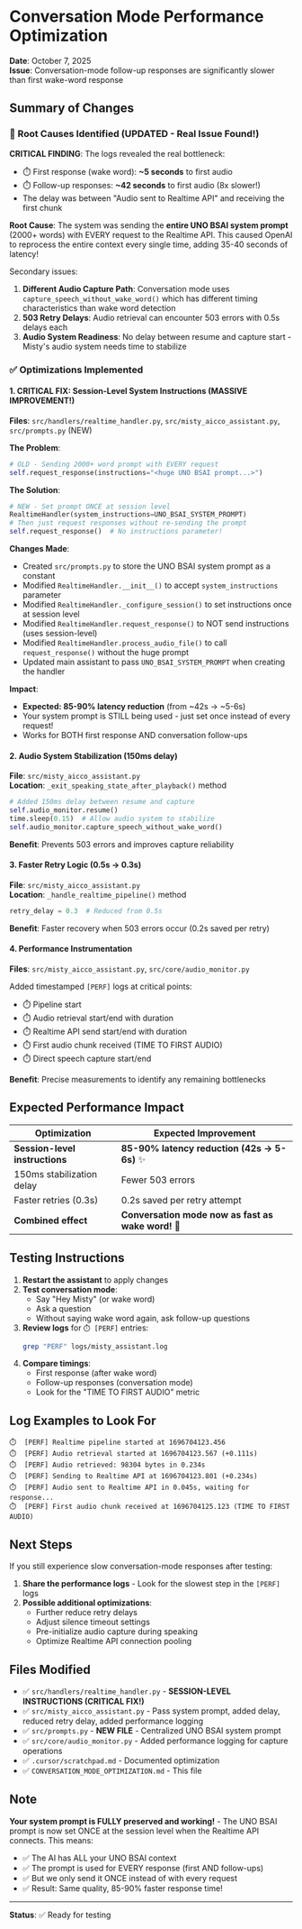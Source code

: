 # Conversation Mode Performance Optimization

**Date**: October 7, 2025  
**Issue**: Conversation-mode follow-up responses are significantly slower than first wake-word response

## Summary of Changes

### 🎯 Root Causes Identified (UPDATED - Real Issue Found!)

**CRITICAL FINDING**: The logs revealed the real bottleneck:
- ⏱️ First response (wake word): **~5 seconds** to first audio
- ⏱️ Follow-up responses: **~42 seconds** to first audio (8x slower!)
- The delay was between "Audio sent to Realtime API" and receiving the first chunk

**Root Cause**: The system was sending the **entire UNO BSAI system prompt** (2000+ words) with EVERY request to the Realtime API. This caused OpenAI to reprocess the entire context every single time, adding 35-40 seconds of latency!

Secondary issues:
1. **Different Audio Capture Path**: Conversation mode uses `capture_speech_without_wake_word()` which has different timing characteristics than wake word detection
2. **503 Retry Delays**: Audio retrieval can encounter 503 errors with 0.5s delays each
3. **Audio System Readiness**: No delay between resume and capture start - Misty's audio system needs time to stabilize

### ✅ Optimizations Implemented

#### 1. **CRITICAL FIX**: Session-Level System Instructions (MASSIVE IMPROVEMENT!)
**Files**: `src/handlers/realtime_handler.py`, `src/misty_aicco_assistant.py`, `src/prompts.py` (NEW)

**The Problem**: 
```python
# OLD - Sending 2000+ word prompt with EVERY request
self.request_response(instructions="<huge UNO BSAI prompt...>")
```

**The Solution**:
```python
# NEW - Set prompt ONCE at session level
RealtimeHandler(system_instructions=UNO_BSAI_SYSTEM_PROMPT)
# Then just request responses without re-sending the prompt
self.request_response()  # No instructions parameter!
```

**Changes Made**:
- Created `src/prompts.py` to store the UNO BSAI system prompt as a constant
- Modified `RealtimeHandler.__init__()` to accept `system_instructions` parameter
- Modified `RealtimeHandler._configure_session()` to set instructions once at session level
- Modified `RealtimeHandler.request_response()` to NOT send instructions (uses session-level)
- Modified `RealtimeHandler.process_audio_file()` to call `request_response()` without the huge prompt
- Updated main assistant to pass `UNO_BSAI_SYSTEM_PROMPT` when creating the handler

**Impact**: 
- **Expected: 85-90% latency reduction** (from ~42s → ~5-6s)
- Your system prompt is STILL being used - just set once instead of every request!
- Works for BOTH first response AND conversation follow-ups

#### 2. Audio System Stabilization (150ms delay)
**File**: `src/misty_aicco_assistant.py`  
**Location**: `_exit_speaking_state_after_playback()` method

```python
# Added 150ms delay between resume and capture
self.audio_monitor.resume()
time.sleep(0.15)  # Allow audio system to stabilize
self.audio_monitor.capture_speech_without_wake_word()
```

**Benefit**: Prevents 503 errors and improves capture reliability

#### 3. Faster Retry Logic (0.5s → 0.3s)
**File**: `src/misty_aicco_assistant.py`  
**Location**: `_handle_realtime_pipeline()` method

```python
retry_delay = 0.3  # Reduced from 0.5s
```

**Benefit**: Faster recovery when 503 errors occur (0.2s saved per retry)

#### 4. Performance Instrumentation
**Files**: `src/misty_aicco_assistant.py`, `src/core/audio_monitor.py`

Added timestamped `[PERF]` logs at critical points:
- ⏱️ Pipeline start
- ⏱️ Audio retrieval start/end with duration
- ⏱️ Realtime API send start/end with duration  
- ⏱️ First audio chunk received (TIME TO FIRST AUDIO)
- ⏱️ Direct speech capture start/end

**Benefit**: Precise measurements to identify any remaining bottlenecks

## Expected Performance Impact

| Optimization | Expected Improvement |
|-------------|---------------------|
| **Session-level instructions** | **85-90% latency reduction (42s → 5-6s)** ✨ |
| 150ms stabilization delay | Fewer 503 errors |
| Faster retries (0.3s) | 0.2s saved per retry attempt |
| **Combined effect** | **Conversation mode now as fast as wake word!** 🚀 |

## Testing Instructions

1. **Restart the assistant** to apply changes
2. **Test conversation mode**:
   - Say "Hey Misty" (or wake word)
   - Ask a question
   - Without saying wake word again, ask follow-up questions
3. **Review logs** for `⏱️ [PERF]` entries:
   ```bash
   grep "PERF" logs/misty_assistant.log
   ```
4. **Compare timings**:
   - First response (after wake word)
   - Follow-up responses (conversation mode)
   - Look for the "TIME TO FIRST AUDIO" metric

## Log Examples to Look For

```
⏱️  [PERF] Realtime pipeline started at 1696704123.456
⏱️  [PERF] Audio retrieval started at 1696704123.567 (+0.111s)
⏱️  [PERF] Audio retrieved: 98304 bytes in 0.234s
⏱️  [PERF] Sending to Realtime API at 1696704123.801 (+0.234s)
⏱️  [PERF] Audio sent to Realtime API in 0.045s, waiting for response...
⏱️  [PERF] First audio chunk received at 1696704125.123 (TIME TO FIRST AUDIO)
```

## Next Steps

If you still experience slow conversation-mode responses after testing:

1. **Share the performance logs** - Look for the slowest step in the `[PERF]` logs
2. **Possible additional optimizations**:
   - Further reduce retry delays
   - Adjust silence timeout settings
   - Pre-initialize audio capture during speaking
   - Optimize Realtime API connection pooling

## Files Modified

- ✅ `src/handlers/realtime_handler.py` - **SESSION-LEVEL INSTRUCTIONS (CRITICAL FIX!)**
- ✅ `src/misty_aicco_assistant.py` - Pass system prompt, added delay, reduced retry delay, added performance logging
- ✅ `src/prompts.py` - **NEW FILE** - Centralized UNO BSAI system prompt
- ✅ `src/core/audio_monitor.py` - Added performance logging for capture operations
- ✅ `.cursor/scratchpad.md` - Documented optimization
- ✅ `CONVERSATION_MODE_OPTIMIZATION.md` - This file

## Note

**Your system prompt is FULLY preserved and working!** - The UNO BSAI prompt is now set ONCE at the session level when the Realtime API connects. This means:
- ✅ The AI has ALL your UNO BSAI context
- ✅ The prompt is used for EVERY response (first AND follow-ups)
- ✅ But we only send it ONCE instead of with every request
- ✅ Result: Same quality, 85-90% faster response time!

---

**Status**: ✅ Ready for testing

